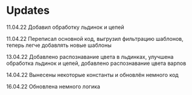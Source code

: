 # Updates
11.04.22 Добавил обработку льдинок и цепей

11.04.22 Переписал основной код, выгрузил фильтрацию шаблонов, теперь легче добавлять новые шаблоны

13.04.22 Добавлено распознавание цвета в льдинках, улучшена обработка льдинок и цепей, добавлено распознавание цвета варпов

14.04.22 Вынесены некоторые константы и обновлён немного код

16.04.22 Обновлена немного логика
